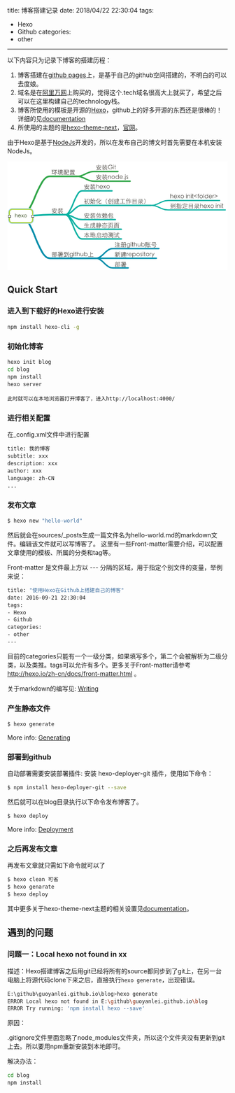 
title: 博客搭建记录
date: 2018/04/22 22:30:04
tags:
- Hexo
- Github
categories:
- other

---

以下内容只为记录下博客的搭建历程：
1. 博客搭建在[github pages](https://pages.github.com/)上，是基于自己的github空间搭建的，不明白的可以去度娘。
2. 域名是在[阿里万网](https://wanwang.aliyun.com/domain/)上购买的，觉得这个.tech域名很高大上就买了，希望之后可以在这里构建自己的technology栈。
3. 博客所使用的模板是开源的[Hexo](https://hexo.io/)，github上的好多开源的东西还是很棒的！详细的见[documentation](https://hexo.io/docs/)
4. 所使用的主题的是[hexo-theme-next](https://github.com/iTimeTraveler/hexo-theme-hiero)，[官网](https://athemes.com/theme/hiero/#)。

<!--more-->

由于Hexo是基于[NodeJs](http://nodejs.cn/)开发的，所以在发布自己的博文时首先需要在本机安装NodeJs。

![hexo](/img/other/hexo-info-0924.png)

## Quick Start

### 进入到下载好的Hexo进行安装

``` bash
npm install hexo-cli -g
```

### 初始化博客

``` bash
hexo init blog
cd blog
npm install
hexo server

此时就可以在本地浏览器打开博客了，进入http://localhost:4000/
```

### 进行相关配置

在_config.xml文件中进行配置

``` bash
title: 我的博客
subtitle: xxx
description: xxx
author: xxx
language: zh-CN
...
```

### 发布文章

``` bash
$ hexo new "hello-world"
```

然后就会在sources/_posts生成一篇文件名为hello-world.md的markdown文件。编辑该文件就可以写博客了。
这里有一些Front-matter需要介绍，可以配置文章使用的模板、所属的分类和tag等。

Front-matter 是文件最上方以 --- 分隔的区域，用于指定个别文件的变量，举例来说：

``` bash
title: "使用Hexo在Github上搭建自己的博客"
date: 2016-09-21 22:30:04
tags:
- Hexo
- Github
categories:
- other
---
```

目前的categories只能有一个一级分类，如果填写多个，第二个会被解析为二级分类，以及类推。tags可以允许有多个。更多关于Front-matter请参考 http://hexo.io/zh-cn/docs/front-matter.html 。

关于markdown的编写见: [Writing](https://hexo.io/docs/writing.html)

### 产生静态文件

``` bash
$ hexo generate
```

More info: [Generating](https://hexo.io/docs/generating.html)

### 部署到github

自动部署需要安装部署插件:
安装 hexo-deployer-git 插件，使用如下命令：

``` bash
$ npm install hexo-deployer-git --save
```

然后就可以在blog目录执行以下命令发布博客了。

``` bash
$ hexo deploy
```

More info: [Deployment](https://hexo.io/docs/deployment.html)

### 之后再发布文章

再发布文章就只需如下命令就可以了

``` bash
$ hexo clean 可省
$ hexo genarate
$ hexo deploy
```

其中更多关于hexo-theme-next主题的相关设置见[documentation](http://theme-next.iissnan.com)。

## 遇到的问题

### 问题一：Local hexo not found in xx

描述：Hexo搭建博客之后用git已经将所有的source都同步到了git上，在另一台电脑上将源代码clone下来之后，直接执行`hexo generate`，出现错误。

```bash
E:\github\guoyanlei.github.io\blog>hexo generate
ERROR Local hexo not found in E:\github\guoyanlei.github.io\blog
ERROR Try running: 'npm install hexo --save'
```

原因：

.gitignore文件里面忽略了node_modules文件夹，所以这个文件夹没有更新到git上去。所以要用npm重新安装到本地即可。

解决办法：

```bash
cd blog
npm install
```


